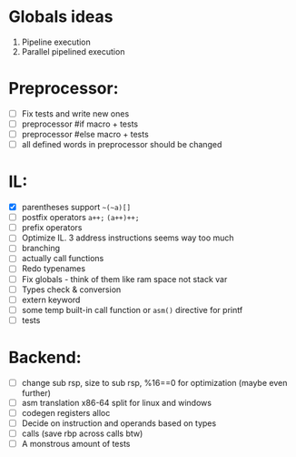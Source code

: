# Globals ideas

1. Pipeline execution
2. Parallel pipelined execution

# Preprocessor:

- [ ] Fix tests and write new ones
- [ ] preprocessor #if macro + tests
- [ ] preprocessor #else macro + tests
- [ ] all defined words in preprocessor should be changed

# IL:

- [x] parentheses support `~(~a)[]`
- [ ] postfix operators `a++;` `(a++)++;`
- [ ] prefix operators
- [ ] Optimize IL. 3 address instructions seems way too much
- [ ] branching
- [ ] actually call functions
- [ ] Redo typenames
- [ ] Fix globals - think of them like ram space not stack var
- [ ] Types check & conversion
- [ ] extern keyword
- [ ] some temp built-in call function or `asm()` directive for printf
- [ ] tests

# Backend:

- [ ] change sub rsp, size to sub rsp, %16==0 for optimization (maybe even further)
- [ ] asm translation x86-64 split for linux and windows
- [ ] codegen registers alloc
- [ ] Decide on instruction and operands based on types
- [ ] calls (save rbp across calls btw)
- [ ] A monstrous amount of tests
